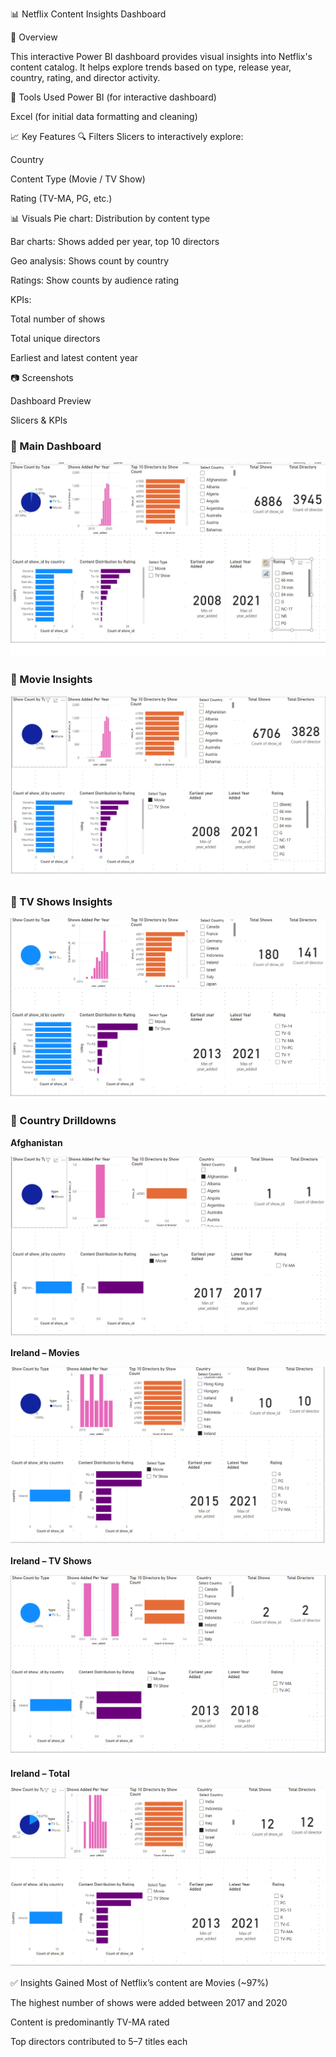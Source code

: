 📊 Netflix Content Insights Dashboard


📝 Overview


This interactive Power BI dashboard provides visual insights into Netflix's content catalog. It helps explore trends based on type, release year, country, rating, and director activity.

📂 Tools Used
Power BI (for interactive dashboard)

Excel (for initial data formatting and cleaning)

📈 Key Features
🔍 Filters
Slicers to interactively explore:

Country

Content Type (Movie / TV Show)

Rating (TV-MA, PG, etc.)

📊 Visuals
Pie chart: Distribution by content type

Bar charts: Shows added per year, top 10 directors

Geo analysis: Shows count by country

Ratings: Show counts by audience rating

KPIs:

Total number of shows

Total unique directors

Earliest and latest content year




📷 Screenshots

Dashboard Preview

Slicers & KPIs


### 🔹 Main Dashboard


![Main Dashboard](Main_dashboard.png)



### 🔹 Movie Insights



![Movies](Movies.png)



### 🔹 TV Shows Insights



![TV Shows](TV%20Shows.png)



### 🔹 Country Drilldowns



**Afghanistan**



![Afghanistan](Afghanistan.png)



**Ireland – Movies**



![Ireland Movies](Ireland_Movies.png)



**Ireland – TV Shows**



![Ireland TV Shows](Ireland_tv%20shows.png)




**Ireland – Total**



![Ireland Total](Ireland_total.png)


✅ Insights Gained
Most of Netflix’s content are Movies (~97%)

The highest number of shows were added between 2017 and 2020

Content is predominantly TV-MA rated

Top directors contributed to 5–7 titles each

